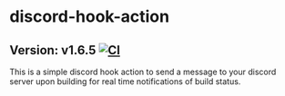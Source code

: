 # discord-hook-action

## Version: v1.6.5 [![CI](https://github.com/Poss111/clash-bot/actions/workflows/build.yml/badge.svg?branch=v1.6.5)](https://github.com/Poss111/clash-bot/actions/workflows/build.yml)
This is a simple discord hook action to send a message to your discord server upon building for real time notifications of build status.
